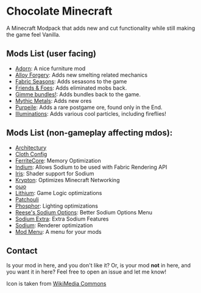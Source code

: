 # Chocolate Minecraft
A Minecraft Modpack that adds new and cut functionality while still making the game feel Vanilla.
## Mods List (user facing)
- [Adorn](https://modrinth.com/mod/adorn): A nice furniture mod
- [Alloy Forgery](https://modrinth.com/mod/alloy-forgery): Adds new smelting related mechanics
- [Fabric Seasons](https://modrinth.com/mod/fabric-seasons): Adds sesasons to the game
- [Friends & Foes](https://modrinth.com/mod/friends-and-foes): Adds eliminated mobs back.
- [Gimme bundles!](https://modrinth.com/mod/gimme-bundles): Adds bundles back to the game.
- [Mythic Metals](https://modrinth.com/mod/mythicmetals): Adds new ores
- [Purpeile](https://modrinth.com/mod/purpeille): Adds a rare postgame ore, found only in the End.
- [Illuminations](https://www.curseforge.com/minecraft/mc-mods/illuminations): Adds various cool particles, including fireflies!
## Mods List (non-gameplay affecting mdos):
- [Architectury](https://modrinth.com/mod/architectury-api)
- [Cloth Config](https://modrinth.com/mod/cloth-config)
- [FerriteCore](https://modrinth.com/mod/ferrite-core): Memory Optimization
- [Indium](https://modrinth.com/mod/indium): Allows Sodium to be used with Fabric Rendering API
- [Iris](https://modrinth.com/mod/iris): Shader support for Sodium
- [Krypton](https://modrinth.com/mod/krypton): Optimizes Minecraft Networking
- [oωo](https://modrinth.com/mod/owo-lib)
- [Lithium](https://modrinth.com/mod/lithium): Game Logic optimizations
- [Patchouli](https://modrinth.com/mod/patchouli)
- [Phosphor](https://modrinth.com/mod/phosphor): Lighting optimizations
- [Reese's Sodium Options](https://modrinth.com/mod/reeses-sodium-options): Better Sodium Options Menu
- [Sodium Extra](https://modrinth.com/mod/sodium-extra): Extra Sodium Features
- [Sodium](https://modrinth.com/mod/sodium): Renderer optimization
- [Mod Menu](https://modrinth.com/mod/modmenu): A menu for your mods

## Contact
Is your mod in here, and you don't like it? Or, is your mod **not** in here, and you want it in here? Feel free to open an issue and let me know!

Icon is taken from [WikiMedia Commons](https://commons.wikimedia.org/wiki/File:Chocolate02.jpg)
